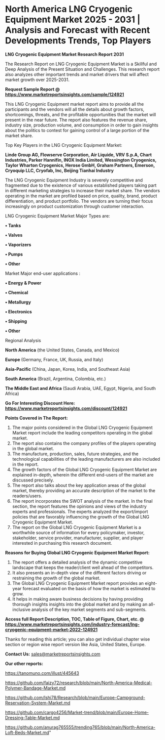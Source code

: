 # North America LNG Cryogenic Equipment Market 2025 - 2031 | Analysis and Forecast with Recent Developments Trends, Top Players

<strong>LNG Cryogenic Equipment Market Research Report 2031</strong>

The Research Report on LNG Cryogenic Equipment Market is a Skillful and Deep Analysis of the Present Situation and Challenges. This research report also analyzes other important trends and market drivers that will affect market growth over 2025-2031.

<strong>Request Sample Report @ <a href=https://www.marketreportsinsights.com/sample/124921>https://www.marketreportsinsights.com/sample/124921</a></strong>

This LNG Cryogenic Equipment market report aims to provide all the participants and the vendors will all the details about growth factors, shortcomings, threats, and the profitable opportunities that the market will present in the near future. The report also features the revenue share, industry size, production volume, and consumption in order to gain insights about the politics to contest for gaining control of a large portion of the market share.

Top Key Players in the LNG Cryogenic Equipment Market:

<strong>Linde Group AG, Flowserve Corporation, Air Liquide, VRV S.p.A, Chart Industries, Parker Hannifin, INOX India Limited, Wessington Cryogenics, Taylor Wharton Cryogenics, Herose GmbH, Graham Partners, Emerson, Cryoquip LLC, Cryofab, Inc, Beijing Tianhai Industry</strong>

The LNG Cryogenic Equipment Industry is severely competitive and fragmented due to the existence of various established players taking part in different marketing strategies to increase their market share. The vendors operating in the market are profiled based on price, quality, brand, product differentiation, and product portfolio. The vendors are turning their focus increasingly on product customization through customer interaction.

LNG Cryogenic Equipment Market Major Types are:

<strong>• Tanks

• Valves

• Vaporizers

• Pumps

• Other</strong>

Market Major end-user applications :

<strong>• Energy & Power

• Chemical

• Metallurgy

• Electronics

• Shipping

• Other</strong>

Regional Analysis

</u><strong><b>North America</b></strong> (the United States, Canada, and Mexico)

<strong><b>Europe </b></strong>(Germany, France, UK, Russia, and Italy)

<strong><b>Asia-Pacific</b></strong> (China, Japan, Korea, India, and Southeast Asia)

<strong><b>South America</b></strong> (Brazil, Argentina, Colombia, etc.)

<strong><b>The Middle East and Africa</b></strong> (Saudi Arabia, UAE, Egypt, Nigeria, and South Africa)

<strong>Go For Interesting Discount Here: <a href=https://www.marketreportsinsights.com/discount/124921>https://www.marketreportsinsights.com/discount/124921</a></strong>

<strong>Points Covered in The Report:</strong>
<ol>
  <li>The major points considered in the Global LNG Cryogenic Equipment Market report include the leading competitors operating in the global market.</li>
  <li>The report also contains the company profiles of the players operating in the global market.</li>
  <li>The manufacture, production, sales, future strategies, and the technological capabilities of the leading manufacturers are also included in the report.</li>
  <li>The growth factors of the Global LNG Cryogenic Equipment Market are explained in-depth, wherein the different end-users of the market are discussed precisely.</li>
  <li>The report also talks about the key application areas of the global market, thereby providing an accurate description of the market to the readers/users.</li>
  <li>The report incorporates the SWOT analysis of the market. In the final section, the report features the opinions and views of the industry experts and professionals. The experts analyzed the export/import policies that are favorably influencing the growth of the Global LNG Cryogenic Equipment Market.</li>
  <li>The report on the Global LNG Cryogenic Equipment Market is a worthwhile source of information for every policymaker, investor, stakeholder, service provider, manufacturer, supplier, and player interested in purchasing this research document.</li>
</ol>
<strong>Reasons for Buying Global LNG Cryogenic Equipment Market Report:</strong>

<ol>
  <li>The report offers a detailed analysis of the dynamic competitive landscape that keeps the reader/client well ahead of the competitors.</li>
  <li>It also presents an in-depth view of the different factors driving or restraining the growth of the global market.</li>
  <li>The Global LNG Cryogenic Equipment Market report provides an eight-year forecast evaluated on the basis of how the market is estimated to grow.</li>
  <li>It helps in making aware business decisions by having providing thorough insights insights into the global market and by making an all-inclusive analysis of the key market segments and sub-segments.</li>
</ol>
<strong>Access full Report Description, TOC, Table of Figure, Chart, etc. @ <a href=https://www.marketreportsinsights.com/industry-forecast/lng-cryogenic-equipment-market-2022-124921>https://www.marketreportsinsights.com/industry-forecast/lng-cryogenic-equipment-market-2022-124921</a></strong>


Thanks for reading this article; you can also get individual chapter wise section or region wise report version like Asia, United States, Europe.

<strong>Contact Us:</strong>
sales@marketreportsinsights.com

<strong>Our other reports:</strong>

<a href=https://tanomuno.com/illust/445643>https://tanomuno.com/illust/445643</a>

<a href=https://github.com/faizy72/research/blob/main/North-America-Medical-Polymer-Bandage-Market.md>https://github.com/faizy72/research/blob/main/North-America-Medical-Polymer-Bandage-Market.md</a>

<a href=https://github.com/Ishi78/Research/blob/main/Europe-Campground-Reservation-System-Market.md>https://github.com/Ishi78/Research/blob/main/Europe-Campground-Reservation-System-Market.md</a>

<a href=https://github.com/cargo4256/Market-trend/blob/main/Europe-Home-Dressing-Table-Market.md>https://github.com/cargo4256/Market-trend/blob/main/Europe-Home-Dressing-Table-Market.md</a>

<a href=https://github.com/anurag765555/trending765/blob/main/North-America-Loft-Beds-Market.md>https://github.com/anurag765555/trending765/blob/main/North-America-Loft-Beds-Market.md</a>"
